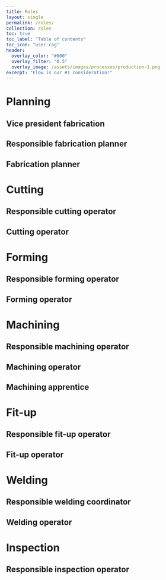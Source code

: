 ```yaml
---
title: Roles
layout: single
permalink: /roles/
collection: roles
toc: true
toc_label: "Table of contents"
toc_icon: "user-cog"
header:
  overlay_color: "#000"
  overlay_filter: "0.5"
  overlay_image: /assets/images/processes/production-1.png
excerpt: "Flow is our #1 consideration!"
---
```

# Planning

## Vice president fabrication   

## Responsible fabrication planner

## Fabrication planner

# Cutting

## Responsible cutting operator

## Cutting operator

# Forming

## Responsible forming operator

## Forming operator  

# Machining

## Responsible machining operator

## Machining operator

## Machining apprentice

# Fit-up

## Responsible fit-up operator

## Fit-up operator

# Welding

## Responsible welding coordinator

## Welding operator

# Inspection

## Responsible inspection operator
